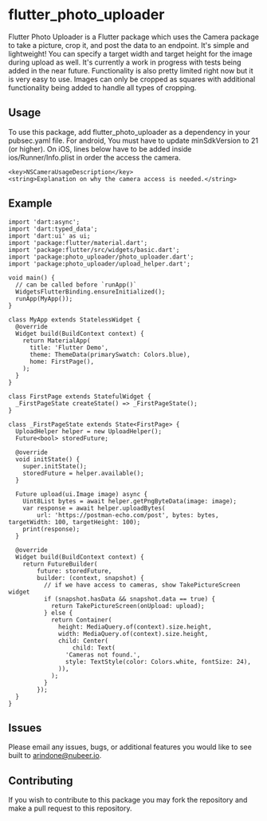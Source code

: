 # flutter_photo_uploader

Flutter Photo Uploader is a Flutter package which uses the Camera package to take a picture, crop it, and post the data to an endpoint. It's simple and lightweight! You can specify a target width and target height for the image during upload as well. It's currently a work in progress with tests being added in the near future. Functionality is also pretty limited right now but it is very easy to use. Images can only be cropped as squares with additional functionality being added to handle all types of cropping.


## Usage

To use this package, add flutter_photo_uploader as a dependency in your pubsec.yaml file. 
For android, You must have to update minSdkVersion to 21 (or higher). On iOS, lines below have to be added inside ios/Runner/Info.plist in order the access the camera.
```
<key>NSCameraUsageDescription</key>
<string>Explanation on why the camera access is needed.</string>
```

## Example
```
import 'dart:async';
import 'dart:typed_data';
import 'dart:ui' as ui;
import 'package:flutter/material.dart';
import 'package:flutter/src/widgets/basic.dart';
import 'package:photo_uploader/photo_uploader.dart';
import 'package:photo_uploader/upload_helper.dart';

void main() {
  // can be called before `runApp()`
  WidgetsFlutterBinding.ensureInitialized();
  runApp(MyApp());
}

class MyApp extends StatelessWidget {
  @override
  Widget build(BuildContext context) {
    return MaterialApp(
      title: 'Flutter Demo',
      theme: ThemeData(primarySwatch: Colors.blue),
      home: FirstPage(),
    );
  }
}

class FirstPage extends StatefulWidget {
  _FirstPageState createState() => _FirstPageState();
}

class _FirstPageState extends State<FirstPage> {
  UploadHelper helper = new UploadHelper();
  Future<bool> storedFuture;

  @override
  void initState() {
    super.initState();
    storedFuture = helper.available();
  }

  Future upload(ui.Image image) async {
    Uint8List bytes = await helper.getPngByteData(image: image);
    var response = await helper.uploadBytes(
        url: 'https://postman-echo.com/post', bytes: bytes, targetWidth: 100, targetHeight: 100);
    print(response);
  }

  @override
  Widget build(BuildContext context) {
    return FutureBuilder(
        future: storedFuture,
        builder: (context, snapshot) {
          // if we have access to cameras, show TakePictureScreen widget
          if (snapshot.hasData && snapshot.data == true) {
            return TakePictureScreen(onUpload: upload);
          } else {
            return Container(
              height: MediaQuery.of(context).size.height,
              width: MediaQuery.of(context).size.height,
              child: Center(
                  child: Text(
                'Cameras not found.',
                style: TextStyle(color: Colors.white, fontSize: 24),
              )),
            );
          }
        });
  }
}
```

## Issues

Please email any issues, bugs, or additional features you would like to see built to arindone@nubeer.io.

## Contributing

If you wish to contribute to this package you may fork the repository and make a pull request to this repository.